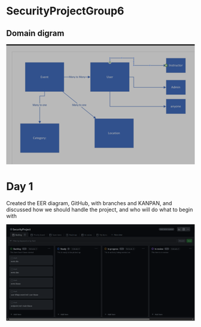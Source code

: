 # SecurityProjectGroup6

## Domain digram

![img_2.png](img_2.png)

# Day 1
Created the EER diagram, GitHub, with branches and KANPAN, 
and discussed how we should handle the project, and who will do what to begin with

![img_1.png](img_1.png)